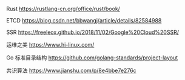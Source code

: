 Rust
https://rustlang-cn.org/office/rust/book/

ETCD
https://blog.csdn.net/bbwangj/article/details/82584988

SSR
https://freeleox.github.io/2018/11/02/Google%20Cloud%20SSR/

运维之美
https://www.hi-linux.com/

Go 标准目录结构
https://github.com/golang-standards/project-layout

共识算法
https://www.jianshu.com/p/8e4bbe7e276c
